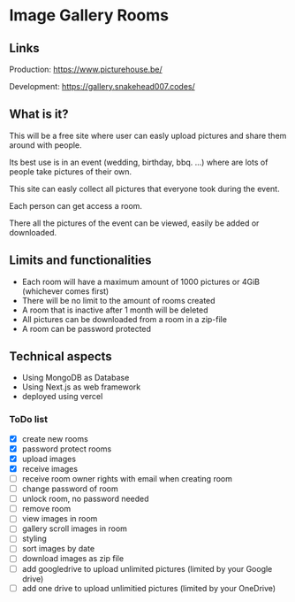 # Image Gallery Rooms

## Links
Production: https://www.picturehouse.be/

Development: https://gallery.snakehead007.codes/

## What is it?
This will be a free site where user can easly upload pictures and share them around with people.

Its best use is in an event (wedding, birthday, bbq. ...) where are lots of people take pictures of their own.

This site can easly collect all pictures that everyone took during the event.

Each person can get access a room.

There all the pictures of the event can be viewed, easily be added or downloaded.

## Limits and functionalities

- Each room will have a maximum amount of 1000 pictures or 4GiB (whichever comes first)
- There will be no limit to the amount of rooms created
- A room that is inactive after 1 month will be deleted
- All pictures can be downloaded from a room in a zip-file 
- A room can be password protected

## Technical aspects
 - Using MongoDB as Database
 - Using Next.js as web framework
 - deployed using vercel

### ToDo list
- [x] create new rooms
- [x] password protect rooms
- [x] upload images
- [x] receive images
- [ ] receive room owner rights with email when creating room
- [ ] change password of room
- [ ] unlock room, no password needed
- [ ] remove room
- [ ] view images in room
- [ ] gallery scroll images in room
- [ ] styling
- [ ] sort images by date
- [ ] download images as zip file
- [ ] add googledrive to upload unlimited pictures (limited by your Google drive)
- [ ] add one drive to upload unlimitied pictures (limited by your OneDrive)
